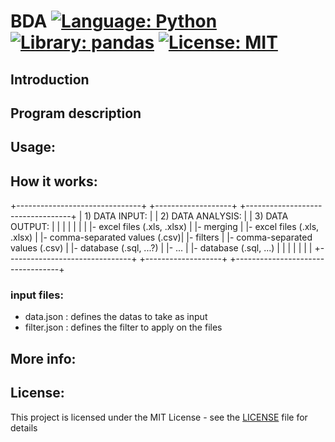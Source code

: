 # BDA  [![Language: Python](https://img.shields.io/badge/Language-python-brightgreen.svg)](https://en.wikipedia.org/wiki/Python_(programming_language))  [![Library: pandas](https://img.shields.io/badge/Library-pandas-brightgreen)](https://pandas.pydata.org/)  [![License: MIT](https://img.shields.io/badge/License-MIT-brightgreen.svg)](https://opensource.org/licenses/MIT)

## Introduction

## Program description

## Usage:

## How it works:
<!-- language: lang-none -->
+-------------------------------+    +-------------------+    +----------------------------------+
| 1) DATA INPUT:                |    | 2) DATA ANALYSIS: |    | 3) DATA OUTPUT:                  |
|                               |    |                   |    |                                  |
|- excel files (.xls, .xlsx)    |    |- merging          |    |- excel files (.xls, .xlsx)       |
|- comma-separated values (.csv)|    |- filters          |    |- comma-separated values (.csv)   |
|- database (.sql, ...?)        |    |- ...              |    |- database (.sql, ...)            |
|                               |    |                   |    |                                  |
+-------------------------------+    +-------------------+    +----------------------------------+

### input files:

- data.json     : defines the datas to take as input
- filter.json   : defines the filter to apply on the files

## More info:

## License:

This project is licensed under the MIT License - see the [LICENSE](LICENSE) file for details
